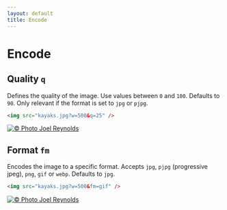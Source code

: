 ```yaml
---
layout: default
title: Encode
---
```


# Encode

## Quality `q`

Defines the quality of the image. Use values between `0` and `100`. Defaults to `90`. Only relevant if the format is set to `jpg` or `pjpg`.

```html
<img src="kayaks.jpg?w=500&q=25" />
```

[![© Photo Joel Reynolds](https://glide.herokuapp.com/1.0/kayaks.jpg?w=500&q=25)](https://glide.herokuapp.com/1.0/kayaks.jpg?w=500&q=25)

## Format `fm`

Encodes the image to a specific format. Accepts `jpg`, `pjpg` (progressive jpeg), `png`, `gif` or `webp`. Defaults to `jpg`.

```html
<img src="kayaks.jpg?w=500&fm=gif" />
```

[![© Photo Joel Reynolds](https://glide.herokuapp.com/1.0/kayaks.jpg?w=500&fm=gif)](https://glide.herokuapp.com/1.0/kayaks.jpg?w=500&fm=gif)

